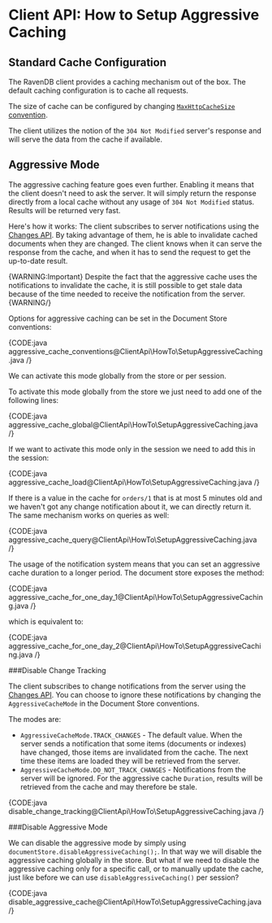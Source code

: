 # Client API: How to Setup Aggressive Caching

## Standard Cache Configuration

The RavenDB client provides a caching mechanism out of the box. The default caching configuration is to cache all requests.

The size of cache can be configured by changing [`MaxHttpCacheSize` convention](../../client-api/configuration/conventions#maxhttpcachesize).

The client utilizes the notion of the `304 Not Modified` server's response and will serve the data from the cache if available.

## Aggressive Mode

The aggressive caching feature goes even further. Enabling it means that the client doesn't need to ask the server. It will simply return the response directly from a local cache without any usage of `304 Not Modified` status. 
Results will be returned very fast. 

Here's how it works: The client subscribes to server notifications using the [Changes API](../changes/what-is-changes-api). By taking advantage of them, he is able to invalidate cached documents when they are changed.
The client knows when it can serve the response from the cache, and when it has to send the request to get the up-to-date result. 

{WARNING:Important}
Despite the fact that the aggressive cache uses the notifications to invalidate the cache, it is still possible to get stale data because of the time needed to receive the notification from the server.
{WARNING/}

Options for aggressive caching can be set in the Document Store conventions:

{CODE:java aggressive_cache_conventions@ClientApi\HowTo\SetupAggressiveCaching.java /}

We can activate this mode globally from the store or per session.

To activate this mode globally from the store we just need to add one of the following lines:

{CODE:java aggressive_cache_global@ClientApi\HowTo\SetupAggressiveCaching.java /}

If we want to activate this mode only in the session we need to add this in the session:

{CODE:java aggressive_cache_load@ClientApi\HowTo\SetupAggressiveCaching.java /}

If there is a value in the cache for `orders/1` that is at most 5 minutes old and we haven't got any change notification about it, we can directly return it. The same mechanism works on queries as well:

{CODE:java aggressive_cache_query@ClientApi\HowTo\SetupAggressiveCaching.java /}

The usage of the notification system means that you can set an aggressive cache duration to a longer period. The document store exposes the method:

{CODE:java aggressive_cache_for_one_day_1@ClientApi\HowTo\SetupAggressiveCaching.java /}

which is equivalent to:

{CODE:java aggressive_cache_for_one_day_2@ClientApi\HowTo\SetupAggressiveCaching.java /}

###Disable Change Tracking

The client subscribes to change notifications from the server using the [Changes API](../changes/what-is-changes-api). You can choose to ignore 
these notifications by changing the `AggressiveCacheMode` in the Document Store conventions.  

The modes are:  
* `AggressiveCacheMode.TRACK_CHANGES` - The default value. When the server sends a notification that some items (documents or indexes) have changed, 
those items are invalidated from the cache. The next time these items are loaded they will be retrieved from the server.  
* `AggressiveCacheMode.DO_NOT_TRACK_CHANGES` - Notifications from the server will be ignored. For the aggressive cache `Duration`, results will be 
retrieved from the cache and may therefore be stale.  

{CODE:java disable_change_tracking@ClientApi\HowTo\SetupAggressiveCaching.java /}

###Disable Aggressive Mode

We can disable the aggressive mode by simply using `documentStore.disableAggressiveCaching();`. In that way we will disable the aggressive caching 
globally in the store. But what if we need to disable the aggressive caching only for a specific call, or to manually update the cache, just like before we can use `disableAggressiveCaching()`
per session?

{CODE:java disable_aggressive_cache@ClientApi\HowTo\SetupAggressiveCaching.java /}
